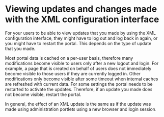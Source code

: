 # Viewing updates and changes made with the XML configuration interface

For your users to be able to view updates that you made by using the XML configuration interface, they might have to log out and log back in again, or you might have to restart the portal. This depends on the type of update that you made.

Most portal data is cached on a per-user basis, therefore many modifications become visible to users only after a new logout and login. For example, a page that is created on behalf of users does not immediately become visible to those users if they are currently logged in. Other modifications only become visible after some timeout when internal caches are refreshed with current data. For some settings the portal needs to be restarted to activate the updates. Therefore, if an update you made does not become visible, restart the portal.

In general, the effect of an XML update is the same as if the update was made using administration portlets using a new browser and login session.


